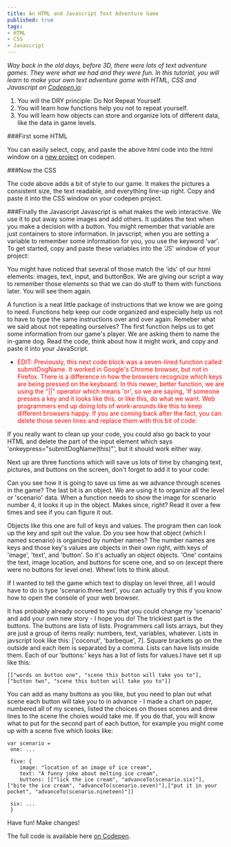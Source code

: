 ```yaml
---
title: An HTML and Javascript Text Adventure Game
published: true
tags:
- HTML
- CSS
- Javascript
---
```

*Way back in the old days, before 3D, there were lots of text adventure games. They were what we had and they were fun. In this tutorial, you will learn to make your own text adventure game with HTML, CSS and Javascript on [Codepen.io](http://codepen.io):*

1. You will the DRY principle: Do Not Repeat Yourself.
2. You will learn how functions help you not to repeat yourself.
2. You will learn how objects can store and organize lots of different data, like the data in game levels.

###First some HTML
<script src="https://gist.github.com/anonymous/db710fc6988b95537707.js"></script>

You can easily select, copy, and paste the above html code into the html window on a [new project](http://codepen.io/pen/) on codepen.

###Now the CSS
<script src="https://gist.github.com/anonymous/d68cd85821b4a15745e9.js"></script>

The code above adds a bit of style to our game. It makes the pictures a consistent size, the text readable, and everything line-up right. Copy and paste it into the CSS window on your codepen project.

###Finally the Javascript
Javascript is what makes the web interactive. We use it to put away some images and add others. It updates the text when you make a decision with a button. You might remember that variable are just containers to store information. In javscript, when you are setting a variable to remember some information for you, you use the keyword 'var'. To get started, copy and paste these variables into the 'JS' window of your project:

<script src="https://gist.github.com/anonymous/ee2d6961623662909039.js"></script>

You might have noticed that several of those match the 'ids' of our html elements: images, text, input, and buttonBox. We are giving our script a way to remember those elements so that we can do stuff to them with functions later. You will see them again.

A function is a neat little package of instructions that we know we are going to need. Functions help keep our code organized and especially help us not to have to type the same instructions over and over again. Remeber what we said about not repeating ourselves? The first function helps us to get some information from our game's player. We are asking them to name the in-game dog. Read the code, think about how it might work, and copy and paste it into your JavaScript.

* <span style="color:red;">EDIT: Previously, this next code block was a seven-lined function called submitDogName. It worked in Google's Chrome browser, but not in Firefox. There is a difference in how the browsers recognize which keys are being pressed on the keyboard. In this newer, better function, we are using the "||" operator which means 'or', so we are saying, 'If someone presses a key and it looks like this, or like this, do what we want. Web programmers end up doing lots of work-arounds like this to keep different browsers happy. If you are coming back after the fact, you can delete those seven lines and replace them with this bit of code:

<script src="https://gist.github.com/anonymous/a107e49622f53e7bf220.js"></script>

If you really want to clean up your code, you could also go back to your HTML and delete the part of the input element which says 'onkeypress="submitDogName(this)"', but it should work either way.

Next up are three functions which will save us lots of time by changing text, pictures, and buttons on the screen, don't forget to add it to your code:

<script src="https://gist.github.com/anonymous/df66b53e8682b24ef70b.js"></script>

Can you see how it is going to save us time as we advance through scenes in the game? The last bit is an object. We are using it to organize all the level or 'scenario' data. When a function needs to show the image for scenario number 4, it looks it up in the object. Makes since, right? Read it over a few times and see if you can figure it out.

<script src="https://gist.github.com/anonymous/6c10d54b959975302da0.js"></script>

Objects like this one are full of keys and values. The program then can look up the key and spit out the value. Do you see how that object (which I named scenario) is organized by number names? The number names are keys and those key's values are objects in their own right, with keys of 'image', 'text', and 'button'. So it's actually an object objects. 'One' contains the text, image location, and buttons for scene one, and so on (except there were no buttons for level one). Whew! lots to think about.

If I wanted to tell the game which text to display on level three, all I would have to do is type 'scenario.three.text', you can actually try this if you know how to open the console of your web browser.

It has probably already occured to you that you could change my 'scenario' and add your own new story - I hope you do! The trickiest part is the buttons. The buttons are lists of lists. Programmers call lists arrays, but they are just a group of items really: numbers, text, variables, whatever. Lists in javscript look like this: ['coconut', 'barbeque', 7]. Square brackets go on the outside and each item is separated by a comma. Lists can have lists inside them. Each of our 'buttons:' keys has a list of lists for values.I have set it up like this:

    [["words on button one", "scene this button will take you to"],["button two", "scene this button will take you to"]]

You can add as many buttons as you like, but you need to plan out what scene each button will take you to in advance - I made a chart on paper, numbered all of my scenes, listed the choices on thoses scenes and drew lines to the scene the choies would take me. If you do that, you will know what to put for the second part of each button, for example you might come up with a scene five which looks like:

    var scenario = 
     one: ...

     five: {
     	image: "location of an image of ice cream",
     	text: "A funny joke about melting ice cream",
     	buttons: [["lick the ice cream", "advanceTo(scenario.six)"], ["bite the ice cream", "advanceTo(scenario.seven)"],["put it in your pocket", "advanceTo(scenario.nineteen)"]]

     six: ...
     }


Have fun! Make changes!

The full code is available here [on Codepen](http://codepen.io/thehack/pen/QwdvEa).











